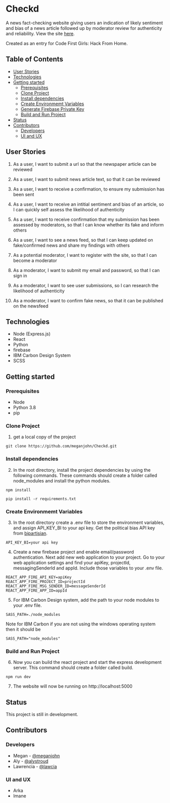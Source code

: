 # Checkd

A news fact-checking website giving users an indication of likely sentiment and bias of a news article followed up by moderator review for authenticity and reliability. View the site [here](https://checkd-news.herokuapp.com/).

Created as an entry for Code First Girls: Hack From Home.

## Table of Contents

  * [User Stories](#user-stories)
  * [Technologies](#technologies)
  * [Getting started](#getting-started)
    + [Prerequisites](#prerequisites)
    + [Clone Project](#clone-project)
    + [Install dependencies](#install-dependencies)
    + [Create Environmemt Variables](#create-environmemt-variables)
    + [Generate Firebase Private Key](#generate-firebase-private-key)
    + [Build and Run Project](#build-and-run-project)
  * [Status](#status)
  * [Contributors](#contributors)
    + [Developers](#developers)
    + [UI and UX](#ui-and-ux)

## User Stories

1) As a user, I want to submit a url so that the newspaper article can be reviewed
2) As a user, I want to submit news article text, so that it can be reviewed
3) As a user, I want to receive a confirmation, to ensure my submission has been sent
4) As a user, I want to receive an intitial sentiment and bias of an article, so I can quickly self assess the likelihood of authenticity
5) As a user, I want to receive confirmation that my submission has been assessed by moderators, so that I can know whether its fake and inform others
6) As a user, I want to see a news feed, so that I can keep updated on fake/confirmed news and share my findings with others

1) As a potential moderator, I want to register with the site, so that I can become a moderator
2) As a moderator, I want to submit my email and password, so that I can sign in
3) As a moderator, I want to see user submissions, so I can research the likelihood of authenticity
4) As a moderator, I want to confirm fake news, so that it can be published on the newsfeed

## Technologies

- Node (Express.js)
- React
- Python
- firebase
- IBM Carbon Design System
- SCSS

## Getting started

### Prerequisites

- Node
- Python 3.8
- pip

### Clone Project

1) get a local copy of the project

`git clone https://github.com/meganjohn/Checkd.git`

### Install dependencies

2) In the root directory, install the project dependencies by using the following commands. These commands should create a folder called node_modules and install the python modules.

`npm install`

`pip install -r requirements.txt`

### Create Environmemt Variables

3) In the root directory create a .env file to store the environment variables, and assign API_KEY_BI to your api key. Get the political bias API key from [bipartisian](https://www.thebipartisanpress.com/political-bias-api-and-integrations/).

```API_KEY_BI=your api key```

4) Create a new firebase project and enable email/password authentication. Next add new web application to your project. Go to your web application settings and find your apiKey, projectId, messagingSenderId and appId. Include those variables to your .env file.

```
REACT_APP_FIRE_API_KEY=apiKey
REACT_APP_FIRE_PROJECT_ID=projectId
REACT_APP_FIRE_MSG_SENDER_ID=messageSenderId
REACT_APP_FIRE_APP_ID=appId
```

5) For IBM Carbon Design system, add the path to your node modules to your .env file.

`SASS_PATH=./node_modules`

Note for IBM Carbon if you are not using the windows operating system then it should be

`SASS_PATH="node_modules"`

### Build and Run Project

6) Now you can build the react project and start the express development server. This command should create a folder called build.

`npm run dev`

7) The website will now be running on http://localhost:5000

## Status

This project is still in development.

## Contributors

### Developers

- Megan - [@meganjohn](https://github.com/meganjohn)
- Aly - [@alystroud](https://github.com/alystroud)
- Lawrencia - [@lawcia](https://github.com/lawcia)

### UI and UX

- Arka
- Imane


